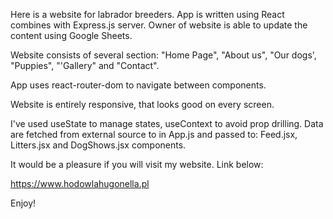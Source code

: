 Here is a website for labrador breeders. App is written using React combines with Express.js server. Owner of website is able to update the content using Google Sheets. 

Website consists of several section: "Home Page", "About us", "Our dogs', "Puppies", "'Gallery" and "Contact".

App uses react-router-dom to navigate between components. 

Website is entirely responsive, that looks good on every screen. 

I've used useState to manage states, useContext to avoid prop drilling. Data are fetched from external source to in App.js and passed to: Feed.jsx, Litters.jsx and DogShows.jsx components.

It would be a pleasure if you will visit my website. Link below:

https://www.hodowlahugonella.pl

Enjoy!
